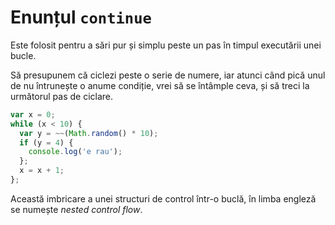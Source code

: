 # Enunțul `continue`

Este folosit pentru a sări pur și simplu peste un pas în timpul executării unei bucle.

Să presupunem că ciclezi peste o serie de numere, iar atunci când pică unul de nu întrunește o anume condiție, vrei să se întâmple ceva, și să treci la următorul pas de ciclare.

```javascript
var x = 0;
while (x < 10) {
  var y = ~~(Math.random() * 10);
  if (y = 4) {
    console.log('e rau');
  };
  x = x + 1;
};
```

Această imbricare a unei structuri de control într-o buclă, în limba engleză se numește *nested control flow*.
